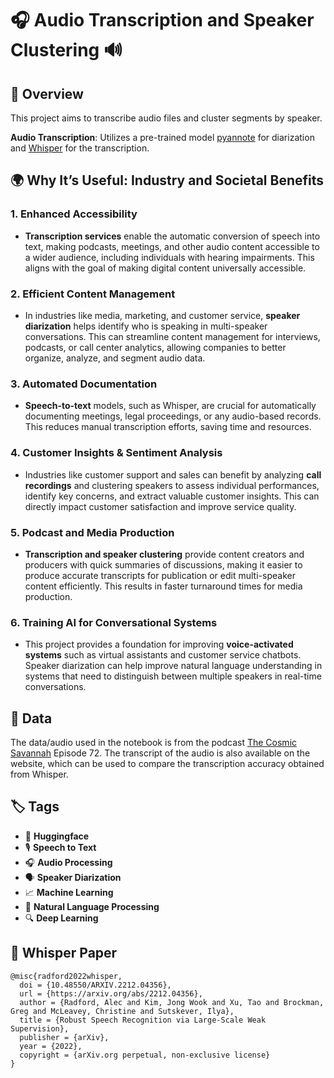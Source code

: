 # 🎧 Audio Transcription and Speaker Clustering 🔊

## 📝 Overview

This project aims to transcribe audio files and cluster segments by speaker.

**Audio Transcription**: Utilizes a pre-trained model [pyannote](https://huggingface.co/pyannote/segmentation-3.0) for diarization and [Whisper](https://huggingface.co/openai/whisper-large-v3) for the transcription.

## 🌍 Why It’s Useful: Industry and Societal Benefits

### 1. **Enhanced Accessibility**
   - **Transcription services** enable the automatic conversion of speech into text, making podcasts, meetings, and other audio content accessible to a wider audience, including individuals with hearing impairments. This aligns with the goal of making digital content universally accessible.

### 2. **Efficient Content Management**
   - In industries like media, marketing, and customer service, **speaker diarization** helps identify who is speaking in multi-speaker conversations. This can streamline content management for interviews, podcasts, or call center analytics, allowing companies to better organize, analyze, and segment audio data.

### 3. **Automated Documentation**
   - **Speech-to-text** models, such as Whisper, are crucial for automatically documenting meetings, legal proceedings, or any audio-based records. This reduces manual transcription efforts, saving time and resources.

### 4. **Customer Insights & Sentiment Analysis**
   - Industries like customer support and sales can benefit by analyzing **call recordings** and clustering speakers to assess individual performances, identify key concerns, and extract valuable customer insights. This can directly impact customer satisfaction and improve service quality.

### 5. **Podcast and Media Production**
   - **Transcription and speaker clustering** provide content creators and producers with quick summaries of discussions, making it easier to produce accurate transcripts for publication or edit multi-speaker content efficiently. This results in faster turnaround times for media production.

### 6. **Training AI for Conversational Systems**
   - This project provides a foundation for improving **voice-activated systems** such as virtual assistants and customer service chatbots. Speaker diarization can help improve natural language understanding in systems that need to distinguish between multiple speakers in real-time conversations.


## 📂 Data

The data/audio used in the notebook is from the podcast [The Cosmic Savannah](https://thecosmicsavannah.com/) Episode 72. The transcript of the audio is also available on the website, which can be used to compare the transcription accuracy obtained from Whisper.

## 🏷️ Tags
- 🤗 **Huggingface**
- 🎙️ **Speech to Text**
- 🎧 **Audio Processing**
- 🗣️ **Speaker Diarization**
- 📈 **Machine Learning**
- 🧠 **Natural Language Processing**
- 🔍 **Deep Learning**

## 📜 Whisper Paper
```
@misc{radford2022whisper,
  doi = {10.48550/ARXIV.2212.04356},
  url = {https://arxiv.org/abs/2212.04356},
  author = {Radford, Alec and Kim, Jong Wook and Xu, Tao and Brockman, Greg and McLeavey, Christine and Sutskever, Ilya},
  title = {Robust Speech Recognition via Large-Scale Weak Supervision},
  publisher = {arXiv},
  year = {2022},
  copyright = {arXiv.org perpetual, non-exclusive license}
}

```
